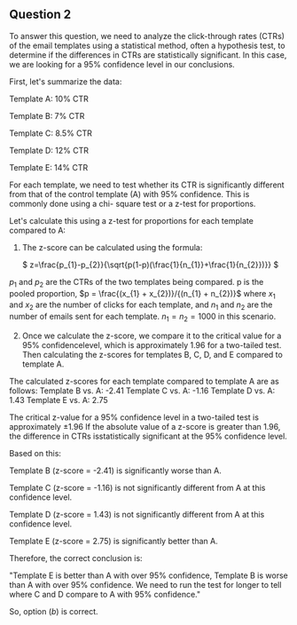 ## Question 2

To answer this question, we need to analyze the click-through rates (CTRs) of the email templates using a statistical method, often a hypothesis test, to determine if the differences in CTRs are statistically significant. In this case, we are looking for a 95% confidence level in our conclusions.

First, let's summarize the data:

Template A: 10% CTR

Template B: 7% CTR

Template C: 8.5% CTR

Template D: 12% CTR

Template E: 14% CTR

For each template, we need to test whether its CTR is significantly different from that of the control template (A) with 95% confidence. This is commonly done using a chi- square test or a z-test for proportions.


Let's calculate this using a z-test for proportions for each template compared to A:

1. The z-score can be calculated using the formula: 


	$
z=\frac{p_{1}-p_{2}}{\sqrt{p(1-p)(\frac{1}{n_{1}}+\frac{1}{n_{2}})}}
$

$p_{1}$ and $p_{2}$ are the CTRs of the two templates being compared.
p is the pooled proportion, $p = \frac{(x_{1} + x_{2})}/{(n_{1} + n_{2})}$ where $x_{1}$ and $x_{2}$ are the number of clicks for each template, and $n_{1}$ and $n_{2}$ are the number of emails sent for each template. 
$n_{1} = n_{2} = 1000$ in this scenario. 

2. Once we calculate the z-score, we compare it to the critical value for a 95% confidencelevel, which is approximately 1.96 for a two-tailed test. Then calculating the z-scores for templates B, C, D, and E compared to template A. 

The calculated z-scores for each template compared to template A are as follows: 
Template B vs. A: -2.41 
Template C vs. A: -1.16 
Template D vs. A: 1.43 
Template E vs. A: 2.75 

The critical z-value for a 95% confidence level in a two-tailed test is approximately $\pm 1.96$ If the absolute value of a z-score is greater than 1.96, the difference in CTRs isstatistically significant at the 95% confidence level.

Based on this:

Template B (z-score = -2.41) is significantly worse than A.

Template C (z-score = -1.16) is not significantly different from A at this confidence level.

Template D (z-score = 1.43) is not significantly different from A at this confidence level.

Template E (z-score = 2.75) is significantly better than A.

Therefore, the correct conclusion is:

"Template E is better than A with over 95% confidence, Template B is worse than A with over 95% confidence. We need to run the test for longer to tell where C and D compare to A with 95% confidence." 

So, option $(b)$ is correct.
